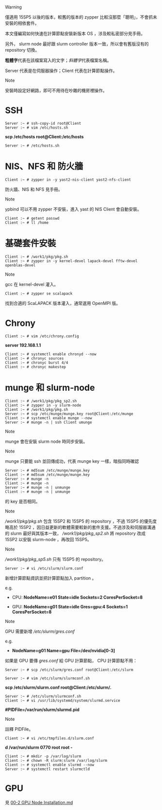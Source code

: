 > [!WARNING]
> 僅適用 15SP5 以後的版本，較舊的版本的 zypper 比較沒那麼「聰明」，不會抓未安裝的相依套件。
> 
> 本文僅編寫如何快速在計算節點安裝新版本 OS ，涉及較私密部分見手冊。
> 
> 另外， slurm node 最好跟 slurm controller 版本一致，所以會有舊版沒有的 repository 切換。

**粗體字**代表在該檔案寫入的文字；*斜體字*代表檔案名稱。

Server 代表是在伺服器操作；Client 代表在計算節點操作。

> [!NOTE]
> 安裝時設定好網路，即可不用待在吵雜的機房裡操作。

# SSH

```
Server :~ # ssh-copy-id root@Client
Server :~ # vim /etc/hosts.sh
```
**scp /etc/hosts root@Client:/etc/hosts**
```
Server :~ # /etc/hosts.sh
```

# NIS、NFS 和 防火牆

```
Client :~ # zypper in -y yast2-nis-client yast2-nfs-client
```

防火牆、NIS 和 NFS 見手冊。
> [!NOTE]
> ypbind 可以不用 zypper 不安裝，進入 yast 的 NIS Client 會自動安裝。

```
Client :~ # getent passwd
Client :~ # ll /home
```

# 基礎套件安裝

```
Client :~ # /work1/pkg/pkg.sh
Client :~ # zypper in -y kernel-devel lapack-devel fftw-devel openblas-devel
```
> [!NOTE]
> gcc 在 kernel-devel 灌入。
```
Client :~ # zypper se scalapack
```

找到合適的 ScaLAPACK 版本灌入，通常選用 OpenMPI 版。

# Chrony

```
Client :~ # vim /etc/chrony.config
```
**server 192.168.1.1**

```
Client :~ # systemctl enable chronyd --now
Client :~ # chronyc sources
Client :~ # chronyc burst 4/4
Client :~ # chronyc makestep
```

# munge 和 slurm-node

```
Client :~ # /work1/pkg/pkg_sp2.sh
Client :~ # zypper in -y slurm-node
Client :~ # /work1/pkg/pkg.sh
Server :~ # scp /etc/munge/munge.key root@Client:/etc/munge
Client :~ # systemctl enable munge --now
Server :~ # munge -n | ssh Client umunge
```

> [!NOTE]
> munge 會在安裝 slurm node 時同步安裝。

> [!NOTE]
> munge 只要能 ssh 並回傳成功，代表 munge key 一樣，暗指同時確認
> ```
> Server :~ # md5sum /etc/munge/munge.key
> Client :~ # md5sum /etc/munge/munge.key
> Server :~ # munge -n
> Client :~ # munge -n
> Server :~ # munge -n | unmunge
> Client :~ # munge -n | unmunge
> ```
> 的 key 是否相同。

> [!NOTE]
> */work1/pkg/pkg.sh* 包含 15SP2 和 15SP5 的 repository ，不過 15SP5 的優先度略高於 15SP2 ，因日益更新的軟體需要較新的套件支援。不過涉及和伺服器溝通的 slurm 最好與其版本一致， */work1/pkg/pkg_sp2.sh* 將 repository 改成 15SP2 以安裝 slurm-node ，再改回 15SP5。

> [!NOTE]
> */work1/pkg/pkg_sp5.sh* 只有 15SP5 的 repository。

```
Server :~ # vi /etc/slurm/slurm.conf
```
新增計算節點資訊並把計算節點加入 partition 。

e.g.

- CPU: **NodeName=e01 State=idle Sockets=2 CoresPerSocket=8**

- GPU: **NodeName=g01 State=idle Gres=gpu:4 Sockets=1 CoresPerSocket=8**

> [!Note]
> GPU 需要新增 */etc/slurm/gres.conf*
> 
> e.g.
> 
> - **NodeName=g01 Name=gpu File=/dev/nvidia[0-3]**
> 
> 如果是 GPU 要傳 *gres.conf* 給 GPU 計算節點， CPU 計算節點不用：
> 
> ```Server :~ # scp /etc/slurm/gres.conf root@Client:/etc/slurm```

```
Server :~ # vim /etc/slurm/slurmconf.sh
```

**scp /etc/slurm/slurm.conf root@Client:/etc/slurm/.**

```
Server :~ # /etc/slurm/slurmconf.sh
Client :~ # vi /usr/lib/systemd/system/slurmd.service
```
**#PIDFile=/var/run/slurm/slurmd.pid**

> [!NOTE]
> 註釋 PIDFile。

```
Client :~ # vi /etc/tmpfiles.d/slurm.conf
```

**d /var/run/slurm 0770 root root -**

```
Client :~ # mkdir -p /var/log/slurm
Client :~ # chown -R slurm:slurm /var/log/slurm
Client :~ # systemctl enable slurmd --now
Server :~ # systemctl restart slurmctld
```

# GPU

見 [00-2 GPU Node Installation.md](https://github.com/ptcharliechen/SUSE15-cluster/blob/main/00-2%20GPU%20Node%20Installation.md)
